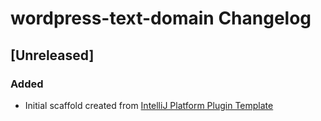 <!-- Keep a Changelog guide -> https://keepachangelog.com -->

# wordpress-text-domain Changelog

## [Unreleased]
### Added
- Initial scaffold created from [IntelliJ Platform Plugin Template](https://github.com/JetBrains/intellij-platform-plugin-template)
